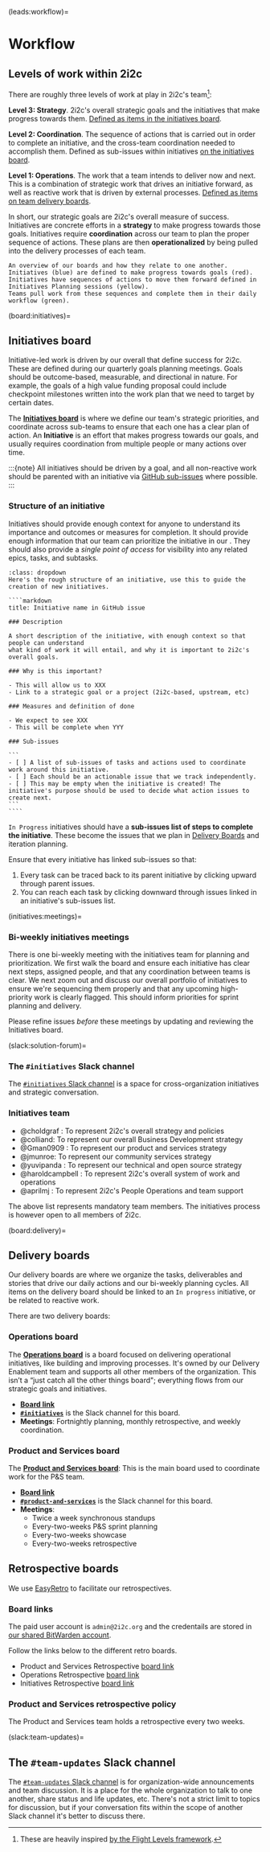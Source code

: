 (leads:workflow)=
# Workflow

## Levels of work within 2i2c

There are roughly three levels of work at play in 2i2c's team[^flight-levels]:

[^flight-levels]: These are heavily inspired [by the Flight Levels framework](https://www.flightlevels.io/).

**Level 3: Strategy**. 2i2c's overall strategic goals and the initiatives that make progress towards them. [Defined as items in the initiatives board](#board:initiatives).

**Level 2: Coordination**. The sequence of actions that is carried out in order to complete an initiative, and the cross-team coordination needed to accomplish them. Defined as sub-issues within initiatives [on the initiatives board](#board:initiatives).

**Level 1: Operations**. The work that a team intends to deliver now and next. This is a combination of strategic work that drives an initiative forward, as well as reactive work that is driven by external processes. [Defined as items on team delivery boards](#board:delivery).

In short, our strategic goals are 2i2c's overall measure of success. Initiatives are concrete efforts in a **strategy** to make progress towards those goals. Initiatives require **coordination** across our team to plan the proper sequence of actions. These plans are then **operationalized** by being pulled into the delivery processes of each team.

```{figure} images/boards.excalidraw.svg
An overview of our boards and how they relate to one another.
Initiatives (blue) are defined to make progress towards goals (red).
Initiatives have sequences of actions to move them forward defined in Initiatives Planning sessions (yellow).
Teams pull work from these sequences and complete them in their daily workflow (green).
```

(board:initiatives)=
## Initiatives board

Initiative-led work is driven by our overall [](/operations/strategy.md) that define success for 2i2c. These are defined during our quarterly goals planning meetings. Goals should be outcome-based, measurable, and directional in nature. For example, the goals of a high value funding proposal could include checkpoint milestones written into the work plan that we need to target by certain dates.

The [**Initiatives board**](https://github.com/orgs/2i2c-org/projects/46) is where we define our team's strategic priorities, and coordinate across sub-teams to ensure that each one has a clear plan of action. An **Initiative** is an effort that makes progress towards our goals, and usually requires coordination from multiple people or many actions over time.

:::{note}
All initiatives should be driven by a goal, and all non-reactive work should be parented with an initiative via [GitHub sub-issues](https://docs.github.com/en/issues/tracking-your-work-with-issues/using-issues/adding-sub-issues) where possible.
:::

### Structure of an initiative

Initiatives should provide enough context for anyone to understand its importance and outcomes or measures for completion.
It should provide enough information that our team can prioritize the initiative in our [](#initiatives:meetings).
They should also provide a *single point of access* for visibility into any related epics, tasks, and subtasks.

`````{admonition} Example structure of an initiative
:class: dropdown
Here's the rough structure of an initiative, use this to guide the creation of new initiatives.

````markdown
title: Initiative name in GitHub issue

### Description

A short description of the initiative, with enough context so that people can understand
what kind of work it will entail, and why it is important to 2i2c's overall goals.

### Why is this important?

- This will allow us to XXX
- Link to a strategic goal or a project (2i2c-based, upstream, etc)

### Measures and definition of done

- We expect to see XXX
- This will be complete when YYY

### Sub-issues

```
- [ ] A list of sub-issues of tasks and actions used to coordinate work around this initiative.
- [ ] Each should be an actionable issue that we track independently.
- [ ] This may be empty when the initiative is created! The initiative's purpose should be used to decide what action issues to create next.
```
````
`````

`In Progress` initiatives should have a **sub-issues list of steps to complete the initiative**.
These become the issues that we plan in [Delivery Boards](#board:delivery) and iteration planning.

Ensure that every initiative has linked sub-issues so that:

1. Every task can be traced back to its parent initiative by clicking upward through parent issues.
2. You can reach each task by clicking downward through issues linked in an initiative's sub-issues list.

(initiatives:meetings)=
### Bi-weekly initiatives meetings

There is one bi-weekly meeting with the initiatives team for planning and prioritization. We first walk the board and ensure each initiative has clear next steps, assigned people, and that any coordination between teams is clear. We next zoom out and discuss our overall portfolio of initiatives to ensure we're sequencing them properly and that any upcoming high-priority work is clearly flagged. This should inform priorities for sprint planning and delivery.

Please refine issues *before* these meetings by updating and reviewing the Initiatives board.

(slack:solution-forum)=
### The `#initiatives` Slack channel

The [`#initiatives` Slack channel](https://2i2c.slack.com/archives/C06G5FAAT63) is a space for cross-organization initiatives and strategic conversation.

### Initiatives team

- @choldgraf : To represent 2i2c's overall strategy and policies
- @colliand: To represent our overall Business Development strategy
- @Gman0909 : To represent our product and services strategy
- @jmunroe: To represent our community services strategy
- @yuvipanda : To represent our technical and open source strategy
- @haroldcampbell : To represent 2i2c's overall system of work and operations
- @aprilmj : To represent 2i2c's People Operations and team support

The above list represents mandatory team members. The initiatives process is however open to all members of 2i2c.

(board:delivery)=
## Delivery boards

Our delivery boards are where we organize the tasks, deliverables and stories that drive our daily actions and our bi-weekly planning cycles.
All items on the delivery board should be linked to an `In progress` initiative, or be related to reactive work.

There are two delivery boards:

### Operations board

The [**Operations board**](https://github.com/orgs/2i2c-org/projects/50) is a board focused on delivering operational initiatives, like building and improving processes. It's owned by our Delivery Enablement team and supports all other members of the organization. This isn’t a “just catch all the other things board"; everything flows from our strategic goals and initiatives. 

- [**Board link**](https://github.com/orgs/2i2c-org/projects/50)
- [**`#initiatives`**](https://2i2c.slack.com/archives/C06G5FAAT63) is the Slack channel for this board.
- **Meetings**: Fortnightly planning, monthly retrospective, and weekly coordination.

### Product and Services board

The [**Product and Services board**](https://github.com/orgs/2i2c-org/projects/57): This is the main board used to coordinate work for the P&S team.

- [**Board link**](https://github.com/orgs/2i2c-org/projects/57)
- [**`#product-and-services`**](https://2i2c.slack.com/archives/C07SJJWVCAD) is the Slack channel for this board.
- **Meetings**:
    - Twice a week synchronous standups
    - Every-two-weeks P&S sprint planning
    - Every-two-weeks showcase
    - Every-two-weeks retrospective

## Retrospective boards

We use [EasyRetro](https://easyretro.io) to facilitate our retrospectives.

### Board links

The paid user account is `admin@2i2c.org` and the credentails are stored in [our shared BitWarden account](#account:bitwarden).

Follow the links below to the different retro boards.

- Product and Services Retrospective [board link](https://easyretro.io/publicboard/A8bu34hcK2eyg0s5MxNX0AfQXG02/7e47da43-a12b-4d21-842d-22361b799a92)
- Operations Retrospective [board link](https://easyretro.io/publicboard/A8bu34hcK2eyg0s5MxNX0AfQXG02/8581f72e-b714-4018-9737-903272c42f36)
- Initiatives Retrospective [board link](https://easyretro.io/publicboard/A8bu34hcK2eyg0s5MxNX0AfQXG02/2f4284bb-4ea6-4c60-94cd-1c8a4f292106)

### Product and Services retrospective policy

The Product and Services team holds a retrospective every two weeks.

(slack:team-updates)=
## The `#team-updates` Slack channel

The [`#team-updates` Slack channel](https://2i2c.slack.com/archives/C01GLCC1VCN) is for organization-wide announcements and team discussion.
It is a place for the whole organization to talk to one another, share status and life updates, etc.
There's not a strict limit to topics for discussion, but if your conversation fits within the scope of another Slack channel it's better to discuss there.
